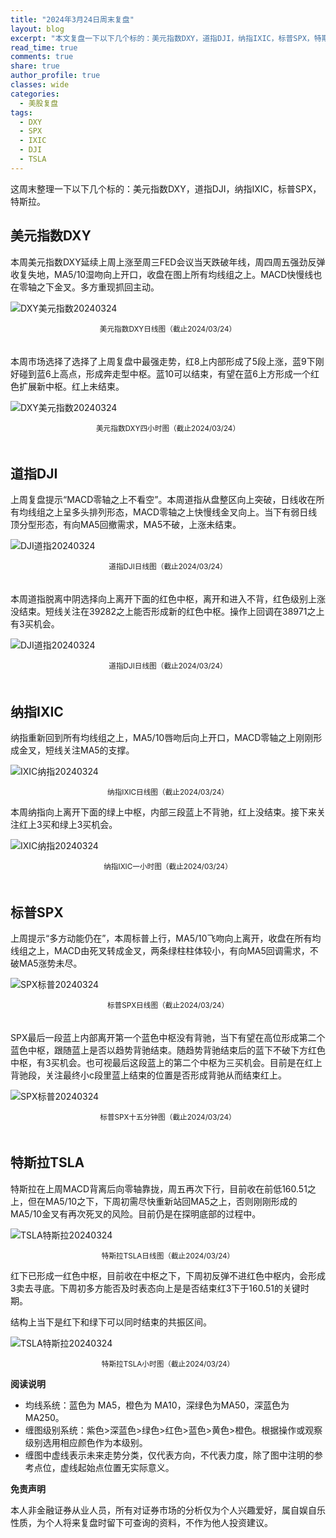 ```yaml
---
title: "2024年3月24日周末复盘"
layout: blog
excerpt: "本文复盘一下以下几个标的：美元指数DXY，道指DJI，纳指IXIC，标普SPX，特斯拉。"
read_time: true
comments: true
share: true
author_profile: true
classes: wide
categories:
  - 美股复盘
tags:
  - DXY
  - SPX
  - IXIC
  - DJI
  - TSLA
---
```


这周末整理一下以下几个标的：美元指数DXY，道指DJI，纳指IXIC，标普SPX，特斯拉。

## 美元指数DXY

本周美元指数DXY延续上周上涨至周三FED会议当天跌破年线，周四周五强劲反弹收复失地，MA5/10湿吻向上开口，收盘在图上所有均线组之上。MACD快慢线也在零轴之下金叉。多方重现抓回主动。

![DXY美元指数20240324](/assets/images/2024/2024-03-24-DXY-j.png)
<small><center>美元指数DXY日线图（截止2024/03/24）</center></small>　

本周市场选择了选择了上周复盘中最强走势，红8上内部形成了5段上涨，蓝9下刚好碰到蓝6上高点，形成奔走型中枢。蓝10可以结束，有望在蓝6上方形成一个红色扩展新中枢。红上未结束。

![DXY美元指数20240324](/assets/images/2024/2024-03-24-DXY-c.png)
<small><center>美元指数DXY四小时图（截止2024/03/24）</center></small>　　

## 道指DJI

上周复盘提示“MACD零轴之上不看空”。本周道指从盘整区向上突破，日线收在所有均线组之上呈多头排列形态，MACD零轴之上快慢线金叉向上。当下有弱日线顶分型形态，有向MA5回撤需求，MA5不破，上涨未结束。

![DJI道指20240324](/assets/images/2024/2024-03-24-DJI-j.png)
<small><center>道指DJI日线图（截止2024/03/24）</center></small>　

本周道指脱离中阴选择向上离开下面的红色中枢，离开和进入不背，红色级别上涨没结束。短线关注在39282之上能否形成新的红色中枢。操作上回调在38971之上有3买机会。

![DJI道指20240324](/assets/images/2024/2024-03-24-DJI-c.png)
<small><center>道指DJI日线图（截止2024/03/24）</center></small>　

## 纳指IXIC

纳指重新回到所有均线组之上，MA5/10唇吻后向上开口，MACD零轴之上刚刚形成金叉，短线关注MA5的支撑。

![IXIC纳指20240324](/assets/images/2024/2024-03-24-IXIC-j.png)
<small><center>纳指IXIC日线图（截止2024/03/24）</center></small>

本周纳指向上离开下面的绿上中枢，内部三段蓝上不背驰，红上没结束。接下来关注红上3买和绿上3买机会。

![IXIC纳指20240324](/assets/images/2024/2024-03-24-IXIC-c.png)
<small><center>纳指IXIC一小时图（截止2024/03/24）</center></small>　

## 标普SPX

上周提示“多方动能仍在”，本周标普上行，MA5/10飞吻向上离开，收盘在所有均线组之上，MACD由死叉转成金叉，两条绿柱柱体较小，有向MA5回调需求，不破MA5涨势未尽。

![SPX标普20240324](/assets/images/2024/2024-03-24-SPX-j.png)
<small><center>标普SPX日线图（截止2024/03/24）</center></small>　

SPX最后一段蓝上内部离开第一个蓝色中枢没有背驰，当下有望在高位形成第二个蓝色中枢，跟随蓝上是否以趋势背驰结束。随趋势背驰结束后的蓝下不破下方红色中枢，有3买机会。也可视最后这段蓝上的第二个中枢为三买机会。目前是在红上背驰段，关注最终小c段里蓝上结束的位置是否形成背驰从而结束红上。

![SPX标普20240324](/assets/images/2024/2024-03-24-SPX-c.png)
<small><center>标普SPX十五分钟图（截止2024/03/24）</center></small>　

## 特斯拉TSLA

特斯拉在上周MACD背离后向零轴靠拢，周五再次下行，目前收在前低160.51之上，但在MA5/10之下，下周初需尽快重新站回MA5之上，否则刚刚形成的MA5/10金叉有再次死叉的风险。目前仍是在探明底部的过程中。

![TSLA特斯拉20240324](/assets/images/2024/2024-03-24-TSLA-j.png)
<small><center>特斯拉TSLA日线图（截止2024/03/24）</center></small>

红下已形成一红色中枢，目前收在中枢之下，下周初反弹不进红色中枢内，会形成3卖去寻底。下周初多方能否及时表态向上是是否结束红3下于160.51的关键时期。

结构上当下是红下和绿下可以同时结束的共振区间。

![TSLA特斯拉20240324](/assets/images/2024/2024-03-24-TSLA-c.png)
<small><center>特斯拉TSLA小时图（截止2024/03/24）</center></small>

**阅读说明**

* 均线系统：蓝色为 MA5，橙色为 MA10，深绿色为MA50，深蓝色为MA250。
* 缠图级别系统：紫色>深蓝色>绿色>红色>蓝色>黄色>橙色。根据操作或观察级别选用相应颜色作为本级别。
* 缠图中虚线表示未来走势分类，仅代表方向，不代表力度，除了图中注明的参考点位，虚线起始点位置无实际意义。

**免责声明** 

本人非金融证券从业人员，所有对证券市场的分析仅为个人兴趣爱好，属自娱自乐性质，为个人将来复盘时留下可查询的资料，不作为他人投资建议。

